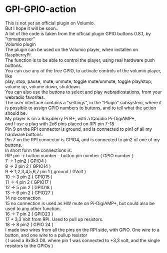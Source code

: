 # GPI-GPIO-action  
This is not yet an official plugin on Volumio.  
But I hope it will be soon..  
A lot of the code is taken from the official plugin GPIO buttons 0.8.1, by "tomatpasser"  
Volumio plugin  
The plugin can be used on the Volumio player, when installen on RaspberryPi.  
The function is to be able to control the player, using real hardware push buttons.  
You can use any of the free GPIO, to activate controls of the volumio player, like  
play, stop, pause, mute, unmute, toggle mute/unmute, toggle play/stop, volume up, volume down, shutdown.  
You can also use the buttons to select and play webradiostations, from your webradio favorites.  
The user interface contains a "settings", in the "Plugin" subsystem, where it is possible to assign GPIO numbers to buttons, and to tell what the action should be.  
My player is on a Raspberry Pi B+, with a IQaudio Pi-DigiAMP+,   
and I use a plug with 2x6 pins placed on RPI pin 7-18  
Pin 9 on the RPI connector is ground, and is connected to pin1 of all my hardware buttons.  
Pin 7 on the RPI connector is GPIO4, and is connected to pin2 of one of my buttons.  
In short form the connections is:  
RIP pin -> button number - button pin number ( GPIO number )  
7 -> 1 pin2 ( GPIO4 )  
8 -> 2 pin 2 ( GPIO14 )  
9 -> 1,2,3,4,5,6,7 pin 1 ( ground / 0Volt )  
10 -> 3 pin 2 ( GPIO15 )  
11 -> 4 pin 2 ( GPIO17 )    
12 -> 5 pin 2 ( GPIO18 )  
13 -> 6 pin 2 ( GPIO27 )  
14 no connection  
15 no connection is used as HW mute on Pi-DigiAMP+, but could also be used to any other function.  
16 -> 7 pin 2 ( GPIO23 )  
17 + 3,3 Volt from RPI. Used to pull up resistors.  
18 -> 8 pin2 ( GPIO 24 )  
I made two wires from all the pins on the RPI side, with GPIO. One wire to a button, and one wire to a pullup resistor  
( I used a 8x3k3 DIL where pin 1 was connected to +3,3 volt, and the single resistors to the GPIOs )  


